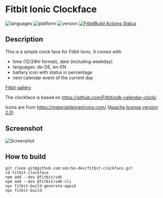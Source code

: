 # Fitbit Ionic Clockface

![languages](https://img.shields.io/badge/languages-JavaScript%20|%20CSS-blue)
![platform](https://img.shields.io/badge/platform-Fitbit%20Ionic-silver)
![version](https://img.shields.io/badge/version-%201.1.1-green)
[![FitbitBuild Actions Status](https://github.com/smirko-dev/fitbit-clockface/workflows/FitbitBuild/badge.svg)](https://github.com/smirko-dev/fitbit-clockface/actions)

## Description

This is a simple clock face for Fitbit Ionic.
It comes with
- time (12/24hr format), date (including weekday)
- languages: de-DE, en-EN
- battery icon with status in percentage
- next calendar event of the current day

[Fitbit gallery](https://gallery.fitbit.com/details/ae441b73-2660-407f-b796-a98d1d0583a0)

The clockface is based on https://github.com/Fitbit/sdk-calendar-clock/.

Icons are from https://materialdesignicons.com/ ([Apache license version 2.0](https://www.apache.org/licenses/LICENSE-2.0.html)). 

## Screenshot

![Screenshot](screenshot.png)

## How to build

```
git clone git@github.com:smirko-dev/fitbit-clockface.git
cd fitbit-clockface
npm add --dev @fitbit/sdk
npm add --dev @fitbit/sdk-cli
npx fitbit-build generate-appid
npx fitbit-build
```
